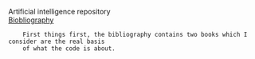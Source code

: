 Artificial intelligence repository
	<br><a href="https://github.com/flovera1/AI/tree/master/Bibliography">Biobliography</a>
	
		First things first, the bibliography contains two books which I consider are the real basis
		of what the code is about. 

